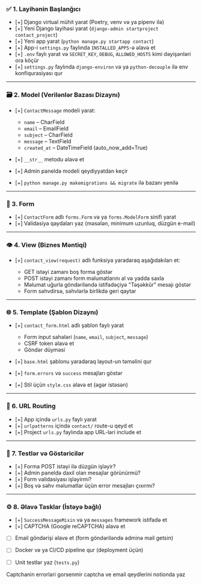 
### ✅ 1. **Layihənin Başlanğıcı**

* [+] Django virtual mühit yarat (Poetry, venv və ya pipenv ilə)
* [+] Yeni Django layihəsi yarat (`django-admin startproject contact_project`)
* [+] Yeni app yarat (`python manage.py startapp contact`)
* [+] App-i `settings.py` faylında `INSTALLED_APPS`-ə əlavə et
* [+] `.env` faylı yarat və `SECRET_KEY`, `DEBUG`, `ALLOWED_HOSTS` kimi dəyişənləri ora köçür
* [+] `settings.py` faylında `django-environ` və ya `python-decouple` ilə env konfiqurasiyası qur

---

### 🗃️ 2. **Model (Verilənlər Bazası Dizaynı)**

* [+] `ContactMessage` modeli yarat:

  * `name` – CharField
  * `email` – EmailField
  * `subject` – CharField
  * `message` – TextField
  * `created_at` – DateTimeField (auto\_now\_add=True)
* [+] `__str__` metodu əlavə et
* [+] Admin paneldə modeli qeydiyyatdan keçir
* [+] `python manage.py makemigrations && migrate` ilə bazanı yenilə

---

### 🧠 3. **Form**

* [+] `ContactForm` adlı `forms.Form` və ya `forms.ModelForm` sinifi yarat
* [+] Validasiya qaydaları yaz (məsələn, minimum uzunluq, düzgün e-mail)

---

### 👁️ 4. **View (Biznes Məntiqi)**

* [+] `contact_view(request)` adlı funksiya yaradaraq aşağıdakıları et:

  * GET istəyi zamanı boş forma göstər
  * POST istəyi zamanı form məlumatlarını al və yadda saxla
  * Məlumat uğurla göndəriləndə istifadəçiyə "Təşəkkür" mesajı göstər
  * Form səhvdirsə, səhvlərlə birlikdə geri qaytar

---

### 🌐 5. **Template (Şablon Dizaynı)**

* [+] `contact_form.html` adlı şablon faylı yarat

  * Form input sahələri (`name`, `email`, `subject`, `message`)
  * CSRF token əlavə et
  * Göndər düyməsi
* [+] `base.html` şablonu yaradaraq layout-un təməlini qur
* [+] `form.errors` və `success` mesajları göstər
* [+] Stil üçün `style.css` əlavə et (əgər istəsən)

---

### 🔁 6. **URL Routing**

* [+] App içində `urls.py` faylı yarat
* [+] `urlpatterns` içində `contact/` route-u qeyd et
* [+] Project `urls.py` faylında app URL-ləri include et

---

### 🧪 7. **Testlər və Göstəricilər**

* [+] Forma POST istəyi ilə düzgün işləyir?
* [+] Admin paneldə daxil olan mesajlar görünürmü?
* [+] Form validasiyası işləyirmi?
* [+] Boş və səhv məlumatlar üçün error mesajları çıxırmı?

---

### ⚙️ 8. **Əlavə Tasklar (İstəyə bağlı)**

* [+] `SuccessMessageMixin` və ya `messages` framework istifadə et
* [+] CAPTCHA (Google reCAPTCHA) əlavə et
* [ ] Email göndərişi əlavə et (form göndəriləndə adminə mail getsin)
* [ ] Docker və ya CI/CD pipeline qur (deployment üçün)
* [ ] Unit testlər yaz (`tests.py`)


<!-- iwwx yqry plqg onhq -->
Captchanin errorlari gorsenmir
captcha ve email qeydlerini notionda yaz